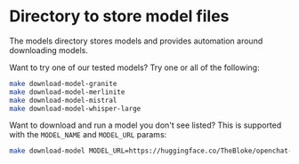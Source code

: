 # Directory to store model files

The models directory stores models and provides automation around downloading models.

Want to try one of our tested models? Try one or all of the following:

```bash
make download-model-granite
make download-model-merlinite
make download-model-mistral
make download-model-whisper-large
```

Want to download and run a model you don't see listed? This is supported with the `MODEL_NAME` and `MODEL_URL` params:

```bash
make download-model MODEL_URL=https://huggingface.co/TheBloke/openchat-3.5-0106-GGUF/resolve/main/openchat-3.5-0106.Q4_K_M.gguf MODEL_NAME=openchat-3.5-0106.Q4_K_M.gguf
```
